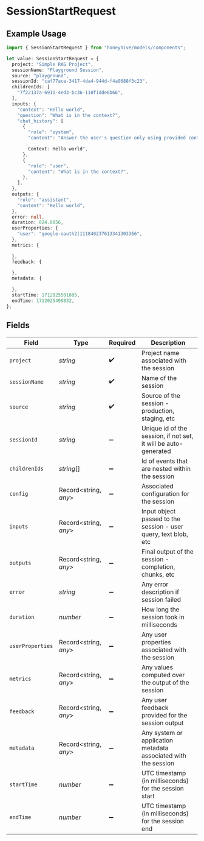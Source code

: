 # SessionStartRequest

## Example Usage

```typescript
import { SessionStartRequest } from "honeyhive/models/components";

let value: SessionStartRequest = {
  project: "Simple RAG Project",
  sessionName: "Playground Session",
  source: "playground",
  sessionId: "caf77ace-3417-4da4-944d-f4a0688f3c23",
  childrenIds: [
    "7f22137a-6911-4ed3-bc36-110f1dde6b66",
  ],
  inputs: {
    "context": "Hello world",
    "question": "What is in the context?",
    "chat_history": [
      {
        "role": "system",
        "content": "Answer the user's question only using provided context.

        Context: Hello world",
      },
      {
        "role": "user",
        "content": "What is in the context?",
      },
    ],
  },
  outputs: {
    "role": "assistant",
    "content": "Hello world",
  },
  error: null,
  duration: 824.8056,
  userProperties: {
    "user": "google-oauth2|111840237613341303366",
  },
  metrics: {

  },
  feedback: {

  },
  metadata: {

  },
  startTime: 1712025501605,
  endTime: 1712025499832,
};
```

## Fields

| Field                                                           | Type                                                            | Required                                                        | Description                                                     |
| --------------------------------------------------------------- | --------------------------------------------------------------- | --------------------------------------------------------------- | --------------------------------------------------------------- |
| `project`                                                       | *string*                                                        | :heavy_check_mark:                                              | Project name associated with the session                        |
| `sessionName`                                                   | *string*                                                        | :heavy_check_mark:                                              | Name of the session                                             |
| `source`                                                        | *string*                                                        | :heavy_check_mark:                                              | Source of the session - production, staging, etc                |
| `sessionId`                                                     | *string*                                                        | :heavy_minus_sign:                                              | Unique id of the session, if not set, it will be auto-generated |
| `childrenIds`                                                   | *string*[]                                                      | :heavy_minus_sign:                                              | Id of events that are nested within the session                 |
| `config`                                                        | Record<string, *any*>                                           | :heavy_minus_sign:                                              | Associated configuration for the session                        |
| `inputs`                                                        | Record<string, *any*>                                           | :heavy_minus_sign:                                              | Input object passed to the session - user query, text blob, etc |
| `outputs`                                                       | Record<string, *any*>                                           | :heavy_minus_sign:                                              | Final output of the session - completion, chunks, etc           |
| `error`                                                         | *string*                                                        | :heavy_minus_sign:                                              | Any error description if session failed                         |
| `duration`                                                      | *number*                                                        | :heavy_minus_sign:                                              | How long the session took in milliseconds                       |
| `userProperties`                                                | Record<string, *any*>                                           | :heavy_minus_sign:                                              | Any user properties associated with the session                 |
| `metrics`                                                       | Record<string, *any*>                                           | :heavy_minus_sign:                                              | Any values computed over the output of the session              |
| `feedback`                                                      | Record<string, *any*>                                           | :heavy_minus_sign:                                              | Any user feedback provided for the session output               |
| `metadata`                                                      | Record<string, *any*>                                           | :heavy_minus_sign:                                              | Any system or application metadata associated with the session  |
| `startTime`                                                     | *number*                                                        | :heavy_minus_sign:                                              | UTC timestamp (in milliseconds) for the session start           |
| `endTime`                                                       | *number*                                                        | :heavy_minus_sign:                                              | UTC timestamp (in milliseconds) for the session end             |